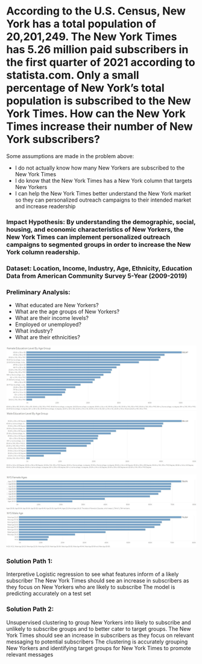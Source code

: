 # According to the U.S. Census, New York has a total population of  20,201,249. The New York Times has 5.26 million paid subscribers in the first quarter of 2021 according to statista.com. Only a small percentage of New York’s total population is subscribed to the New York Times. How can the New York Times increase their number of New York subscribers? 

Some assumptions are made in the problem above: 

- I do not actually know how many New Yorkers are subscribed to the New York Times 
- I do know that the New York Times has a New York column that targets New Yorkers
- I can help the New York Times better understand the New York market so they can personalized outreach campaigns to their intended market and increase readership

### Impact Hypothesis: By understanding the demographic, social, housing, and economic characteristics of New Yorkers, the New York Times can implement personalized outreach campaigns to segmented groups in order to increase the New York column readership.

### Dataset: Location, Income, Industry, Age, Ethnicity, Education Data from American Community Survey 5-Year (2009-2019)


### Preliminary Analysis: 

- What educated are New Yorkers?
- What are the age groups of New Yorkers?
- What are their income levels?
- Employed or unemployed?
- What industry?
- What are their ethnicities?

![Educated NYS Females](https://github.com/Dong-Zhen/Relevance_of_NYT/blob/main/Tableau/Female%20Education%20LVL.jpg)
![Educated NYS Males](https://github.com/Dong-Zhen/Relevance_of_NYT/blob/main/Tableau/Male%20Education%20LVL.jpg)

![NYS Females Age](https://github.com/Dong-Zhen/Relevance_of_NYT/blob/main/Tableau/NYS%20Female%20Age.jpg)
![NYS Males Age](https://github.com/Dong-Zhen/Relevance_of_NYT/blob/main/Tableau/NYS%20Male%20Age.jpg)

### Solution Path 1:

Interpretive 
Logistic regression to see what features inform of a likely subscriber 
The New York Times should see an increase in subscribers as they focus on New Yorkers who are likely to subscribe
The model is predicting accurately on a test set

### Solution Path 2: 

Unsupervised clustering to group New Yorkers into likely to subscribe and unlikely to subscribe groups and to better cater to target groups. 
The New York Times should see an increase in subscribers as they focus on relevant messaging to potential subscribers
The clustering is accurately grouping New Yorkers and identifying target groups for New York Times to promote relevant messages

